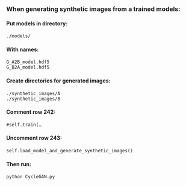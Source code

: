 ### When generating synthetic images from a trained models:

#### Put models in directory:
```
./models/
```

#### With names:
```
G_A2B_model.hdf5
G_B2A_model.hdf5
```

#### Create directories for generated images:
```
./synthetic_images/A
./synthetic_images/B
```

#### Comment row 242:
```
#self.train(…
```

#### Uncomment row 243:
```
self.load_model_and_generate_synthetic_images()
```

#### Then run:
```
python CycleGAN.py
```
